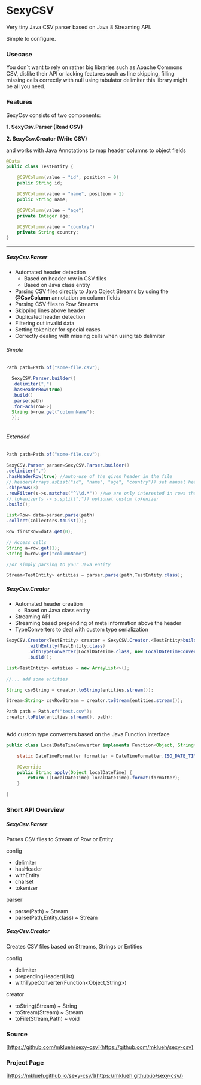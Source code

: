 # SexyCSV

Very tiny Java CSV parser based on Java 8 Streaming API.

Simple to configure.


### Usecase

You don´t want to rely on rather big libraries such as Apache Commons CSV, dislike their API or lacking features such as
line skipping, filling missing cells correctly with null using tabulator delimiter this library might be all you need.

### Features

SexyCsv consists of two components:

**1. SexyCsv.Parser (Read CSV)**

**2. SexyCsv.Creator (Write CSV)**

and works with Java Annotations to map header columns to object fields

````java
@Data
public class TestEntity {

    @CSVColumn(value = "id", position = 0)
    public String id;

    @CSVColumn(value = "name", position = 1)
    public String name;

    @CSVColumn(value = "age")
    private Integer age;

    @CSVColumn(value = "country")
    private String country;
}
````

---

##### SexyCsv.Parser

- Automated header detection
    - Based on header row in CSV files
    - Based on Java class entity
- Parsing CSV files directly to Java Object Streams by using the **@CsvColumn** annotation on column fields
- Parsing CSV files to Row Streams
- Skipping lines above header
- Duplicated header detection
- Filtering out invalid data
- Setting tokenizer for special cases
- Correctly dealing with missing cells when using tab delimiter

###### Simple

```java
Path path=Path.of("some-file.csv");

  SexyCSV.Parser.builder()
  .delimiter(",")
  .hasHeaderRow(true)
  .build()
  .parse(path)
  .forEach(row->{
  String b=row.get("columnName");
  });



```

###### Extended

```java
Path path=Path.of("some-file.csv");

SexyCSV.Parser parser=SexyCSV.Parser.builder()
.delimiter(",")
.hasHeaderRow(true) //auto-use of the given header in the file
//.header(Arrays.asList("id", "name", "age", "country")) set manual header
.skipRows(3)
.rowFilter(s->s.matches("^\\d.*")) //we are only interested in rows that start with a number
//.tokenizer(s -> s.split(";")) optional custom tokenizer
.build();

List<Row> data=parser.parse(path)
.collect(Collectors.toList());

Row firstRow=data.get(0);

// Access cells
String a=row.get(1);
String b=row.get("columnName")

//or simply parsing to your Java entity

Stream<TestEntity> entities = parser.parse(path,TestEntity.class);


```

##### SexyCsv.Creator

- Automated header creation
    - Based on Java class entity
- Streaming API
- Streaming based prepending of meta information above the header
- TypeConverters to deal with custom type serialization

````java
SexyCSV.Creator<TestEntity> creator = SexyCSV.Creator.<TestEntity>builder()
        .withEntity(TestEntity.class)
        .withTypeConverter(LocalDateTime.class, new LocalDateTimeConverter())
        .build();

List<TestEntity> entities = new ArrayList<>();

//... add some entities

String csvString = creator.toString(entities.stream());

Stream<String> csvRowStream = creator.toStream(entities.stream());

Path path = Path.of("test.csv");
creator.toFile(entities.stream(), path);
        
````


Add custom type converters based on the Java Function interface
````java
public class LocalDateTimeConverter implements Function<Object, String> {

    static DateTimeFormatter formatter = DateTimeFormatter.ISO_DATE_TIME;

    @Override
    public String apply(Object localDateTime) {
        return ((LocalDateTime) localDateTime).format(formatter);
    }

}
````

### Short API Overview

##### SexyCsv.Parser

Parses CSV files to Stream of Row or Entity

config

- delimiter
- hasHeader
- withEntity
- charset
- tokenizer

parser

- parse(Path) ~ Stream<Row>
- parse(Path,Entity.class) ~ Stream<Entity>

##### SexyCsv.Creator

Creates CSV files based on Streams, Strings or Entities

config

- delimiter
- prependingHeader(List<String>)
- withTypeConverter(Function<Object,String>)

creator

- toString(Stream<Entity>) ~ String
- toStream(Stream<Entity>) ~ Stream<String>
- toFile(Stream<Entity>,Path) ~ void

### Source

[https://github.com/mklueh/sexy-csv](https://github.com/mklueh/sexy-csv)

### Project Page

[https://mklueh.github.io/sexy-csv/](https://mklueh.github.io/sexy-csv/)